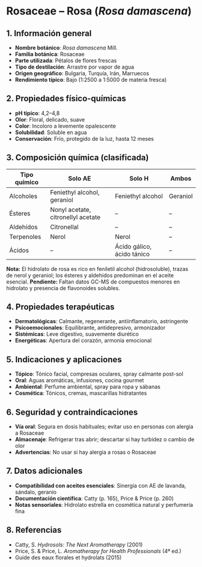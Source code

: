 # Rosaceae – Rosa (*Rosa damascena*)

## 1. Información general
- **Nombre botánico**: *Rosa damascena* Mill.
- **Familia botánica**: Rosaceae
- **Parte utilizada**: Pétalos de flores frescas
- **Tipo de destilación**: Arrastre por vapor de agua
- **Origen geográfico**: Bulgaria, Turquía, Irán, Marruecos
- **Rendimiento típico**: Bajo (1:2500 a 1:5000 de materia fresca)

## 2. Propiedades físico-químicas
- **pH típico**: 4,2–4,8
- **Olor**: Floral, delicado, suave
- **Color**: Incoloro a levemente opalescente
- **Solubilidad**: Soluble en agua
- **Conservación**: Frío, protegido de la luz, hasta 12 meses

## 3. Composición química (clasificada)
| Tipo químico            | Solo AE                    | Solo H                    | Ambos              |
|------------------------|----------------------------|---------------------------|--------------------|
| Alcoholes              | Feniethyl alcohol, geraniol| Feniethyl alcohol         | Geraniol           |
| Ésteres                | Nonyl acetate, citronellyl acetate | –           | –                  |
| Aldehídos              | Citronellal                | –                         | –                  |
| Terpenoles             | Nerol                      | Nerol                     | –                  |
| Ácidos                 | –                          | Ácido gálico, ácido tánico| –                  |

**Nota:** El hidrolato de rosa es rico en feniletil alcohol (hidrosoluble), trazas de nerol y geraniol; los ésteres y aldehídos predominan en el aceite esencial.
**Pendiente:** Faltan datos GC-MS de compuestos menores en hidrolato y presencia de flavonoides solubles.

## 4. Propiedades terapéuticas
- **Dermatológicas**: Calmante, regenerante, antiinflamatorio, astringente
- **Psicoemocionales**: Equilibrante, antidepresivo, armonizador
- **Sistémicas**: Leve digestivo, suavemente diurético
- **Energéticas**: Apertura del corazón, armonía emocional

## 5. Indicaciones y aplicaciones
- **Tópico**: Tónico facial, compresas oculares, spray calmante post-sol
- **Oral**: Aguas aromáticas, infusiones, cocina gourmet
- **Ambiental**: Perfume ambiental, spray para ropa y sábanas
- **Cosmética**: Tónicos, cremas, mascarillas hidratantes

## 6. Seguridad y contraindicaciones
- **Vía oral**: Segura en dosis habituales; evitar uso en personas con alergia a Rosaceae
- **Almacenaje**: Refrigerar tras abrir; descartar si hay turbidez o cambio de olor
- **Advertencias**: No usar si hay alergia a rosas o Rosaceae

## 7. Datos adicionales
- **Compatibilidad con aceites esenciales**: Sinergia con AE de lavanda, sándalo, geranio
- **Documentación científica**: Catty (p. 165), Price & Price (p. 260)
- **Notas sensoriales**: Hidrolato estrella en cosmética natural y perfumería fina

## 8. Referencias
- Catty, S. *Hydrosols: The Next Aromatherapy* (2001)
- Price, S. & Price, L. *Aromatherapy for Health Professionals* (4ª ed.)
- Guide des eaux florales et hydrolats (2015)

